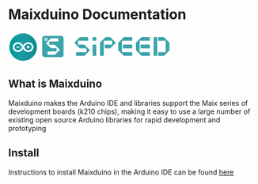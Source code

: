 Maixduino Documentation
======

<div class="title_pic">
    <img src="../assets/arduino.png" height="60">  <img src="../assets/icon_sipeed_arduino.png"  height="60">
</div>



## What is Maixduino

Maixduino makes the Arduino IDE and libraries support the Maix series of development boards (k210 chips), making it easy to use a large number of existing open source Arduino libraries for rapid development and prototyping


## Install

Instructions to install Maixduino in the Arduino IDE can be found [here](./get_started/install.md)

